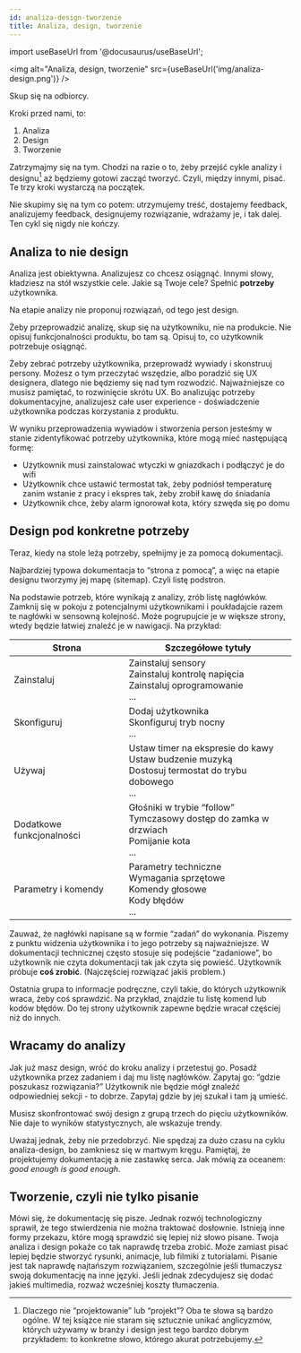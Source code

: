 ```yaml
---
id: analiza-design-tworzenie
title: Analiza, design, tworzenie
---
```


import useBaseUrl from '@docusaurus/useBaseUrl';

<img alt="Analiza, design, tworzenie" src={useBaseUrl('img/analiza-design.png')}
/>

Skup się na odbiorcy.

Kroki przed nami, to:

1. Analiza
2. Design
3. Tworzenie

Zatrzymajmy się na tym. Chodzi na razie o to, żeby przejść cykle analizy i
designu[^1] aż będziemy gotowi zacząć tworzyć. Czyli, między innymi, pisać. Te
trzy kroki wystarczą na początek.

Nie skupimy się na tym co potem: utrzymujemy treść, dostajemy feedback,
analizujemy feedback, designujemy rozwiązanie, wdrażamy je, i tak dalej. Ten
cykl się nigdy nie kończy.

## Analiza to nie design

Analiza jest obiektywna. Analizujesz co chcesz osiągnąć. Innymi słowy, kładziesz
na stół wszystkie cele. Jakie są Twoje cele? Spełnić **potrzeby** użytkownika.

Na etapie analizy nie proponuj rozwiązań, od tego jest design.

Żeby przeprowadzić analizę, skup się na użytkowniku, nie na produkcie. Nie
opisuj funkcjonalności produktu, bo tam są. Opisuj to, co użytkownik potrzebuje
osiągnąć.

Żeby zebrać potrzeby użytkownika, przeprowadź wywiady i skonstruuj persony.
Możesz o tym przeczytać wszędzie, albo poradzić się UX designera, dlatego nie
będziemy się nad tym rozwodzić. Najważniejsze co musisz pamiętać, to rozwinięcie
skrótu UX. Bo analizując potrzeby dokumentacyjne, analizujesz całe user
experience - doświadczenie użytkownika podczas korzystania z produktu.

W wyniku przeprowadzenia wywiadów i stworzenia person jesteśmy w stanie
zidentyfikować potrzeby użytkownika, które mogą mieć następującą formę:

-   Użytkownik musi zainstalować wtyczki w gniazdkach i podłączyć je do wifi
-   Użytkownik chce ustawić termostat tak, żeby podniósł temperaturę zanim
    wstanie z pracy i ekspres tak, żeby zrobił kawę do śniadania
-   Użytkownik chce, żeby alarm ignorował kota, który szwęda się po domu

## Design pod konkretne potrzeby

Teraz, kiedy na stole leżą potrzeby, spełnijmy je za pomocą dokumentacji.

Najbardziej typowa dokumentacja to “strona z pomocą”, a więc na etapie designu
tworzymy jej mapę (sitemap). Czyli listę podstron.

Na podstawie potrzeb, które wynikają z analizy, zrób listę nagłówków. Zamknij
się w pokoju z potencjalnymi użytkownikami i poukładajcie razem te nagłówki w
sensowną kolejność. Może pogrupujcie je w większe strony, wtedy będzie łatwiej
znaleźć je w nawigacji. Na przykład:

| Strona                    | Szczegółowe tytuły                                                                                          |
| ------------------------- | ----------------------------------------------------------------------------------------------------------- |
| Zainstaluj                | Zainstaluj sensory<br/>Zainstaluj kontrolę napięcia<br/>Zainstaluj oprogramowanie<br/>...                   |
| Skonfiguruj               | Dodaj użytkownika<br/>Skonfiguruj tryb nocny<br/>...                                                        |
| Używaj                    | Ustaw timer na ekspresie do kawy<br/>Ustaw budzenie muzyką<br/>Dostosuj termostat do trybu dobowego<br/>... |
| Dodatkowe funkcjonalności | Głośniki w trybie “follow”<br/>Tymczasowy dostęp do zamka w drzwiach<br/>Pomijanie kota<br/>...             |
| Parametry i komendy       | Parametry techniczne<br/>Wymagania sprzętowe<br/>Komendy głosowe<br/>Kody błędów<br/>...                    |

Zauważ, że nagłówki napisane są w formie “zadań” do wykonania. Piszemy z punktu
widzenia użytkownika i to jego potrzeby są najważniejsze. W dokumentacji
technicznej często stosuje się podejście “zadaniowe”, bo użytkownik nie czyta
dokumentacji tak jak czyta się powieść. Użytkownik próbuje **coś zrobić**.
(Najczęściej rozwiązać jakiś problem.)

Ostatnia grupa to informacje podręczne, czyli takie, do których użytkownik
wraca, żeby coś sprawdzić. Na przykład, znajdzie tu listę komend lub kodów
błędów. Do tej strony użytkownik zapewne będzie wracał częściej niż do innych.

## Wracamy do analizy

Jak już masz design, wróć do kroku analizy i przetestuj go. Posadź użytkownika
przez zadaniem i daj mu listę nagłówków. Zapytaj go: “gdzie poszukasz
rozwiązania?” Użytkownik nie będzie mógł znaleźć odpowiedniej sekcji - to
dobrze. Zapytaj gdzie by jej szukał i tam ją umieść.

Musisz skonfrontować swój design z grupą trzech do pięciu użytkowników. Nie daje
to wyników statystycznych, ale wskazuje trendy.

Uważaj jednak, żeby nie przedobrzyć. Nie spędzaj za dużo czasu na cyklu
analiza-design, bo zamkniesz się w martwym kręgu. Pamiętaj, że projektujemy
dokumentację a nie zastawkę serca. Jak mówią za oceanem: _good enough is good
enough_.

## Tworzenie, czyli nie tylko pisanie

Mówi się, że dokumentację się pisze. Jednak rozwój technologiczny sprawił, że
tego stwierdzenia nie można traktować dosłownie. Istnieją inne formy przekazu,
które mogą sprawdzić się lepiej niż słowo pisane. Twoja analiza i design pokaże
co tak naprawdę trzeba zrobić. Może zamiast pisać lepiej będzie stworzyć
rysunki, animacje, lub filmiki z tutorialami. Pisanie jest tak naprawdę
najtańszym rozwiązaniem, szczególnie jeśli tłumaczysz swoją dokumentację na inne
języki. Jeśli jednak zdecydujesz się dodać jakieś multimedia, rozważ wcześniej
koszty tłumaczenia.

[^1]:
    Dlaczego nie “projektowanie” lub “projekt”? Oba te słowa są bardzo ogólne. W
    tej książce nie staram się sztucznie unikać anglicyzmów, których używamy w
    branży i design jest tego bardzo dobrym przykładem: to konkretne słowo,
    którego akurat potrzebujemy.
